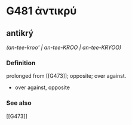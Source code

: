 # G481 ἀντικρύ

## antikrý

_(an-tee-kroo' | an-tee-KROO | an-tee-KRYOO)_

### Definition

prolonged from [[G473]]; opposite; over against.

- over against, opposite

### See also

[[G473]]

